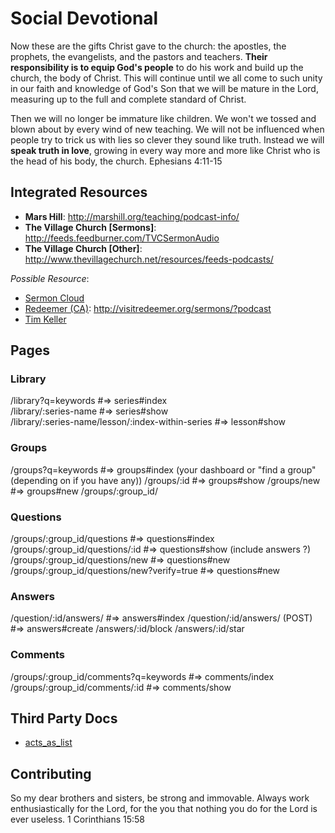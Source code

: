 # Social Devotional
Now these are the gifts Christ gave to the church: the apostles, the prophets, the evangelists, and the pastors and teachers.  **Their responsibility is to equip God's people** to do his work and build up the church, the body of Christ.  This will continue until we all come to such unity in our faith and knowledge of God's Son that we will be mature in the Lord, measuring up to the full and complete standard of Christ.

Then we will no longer be immature like children.  We won't we tossed and blown about by every wind of new teaching.  We will not be influenced when people try to trick us with lies so clever they sound like truth.  Instead we will **speak truth in love**, growing in every way more and more like Christ who is the head of his body, the church.  Ephesians 4:11-15  

## Integrated Resources
* **Mars Hill**: http://marshill.org/teaching/podcast-info/
* **The Village Church [Sermons]**: http://feeds.feedburner.com/TVCSermonAudio
* **The Village Church [Other]**: http://www.thevillagechurch.net/resources/feeds-podcasts/

_Possible Resource_: 
* [Sermon Cloud](http://www.sermoncloud.com/)
* [Redeemer (CA)](http://visitredeemer.org/): http://visitredeemer.org/sermons/?podcast
* [Tim Keller](https://itunes.apple.com/us/podcast/timothy-keller-podcast/id352660924)


## Pages

### Library
/library?q=keywords                                   #=>  series#index  
/library/:series-name                                 #=>  series#show  
/library/:series-name/lesson/:index-within-series     #=>  lesson#show  


### Groups
/groups?q=keywords                                    #=> groups#index   (your dashboard or "find a group" (depending on if you have any))
/groups/:id                                           #=> groups#show
/groups/new                                           #=> groups#new
/groups/:group_id/

### Questions
/groups/:group_id/questions                           #=> questions#index
/groups/:group_id/questions/:id                       #=> questions#show  (include answers ?)
/groups/:group_id/questions/new                       #=> questions#new
/groups/:group_id/questions/new?verify=true           #=> questions#new

### Answers
/question/:id/answers/                                #=> answers#index
/question/:id/answers/ (POST)                         #=> answers#create
/answers/:id/block
/answers/:id/star

### Comments
/groups/:group_id/comments?q=keywords                 #=> comments/index
/groups/:group_id/comments/:id                        #=> comments/show




## Third Party Docs
* [acts_as_list](https://github.com/swanandp/acts_as_list)


## Contributing
So my dear brothers and sisters, be strong and immovable. Always work enthusiastically for the Lord, for the you that nothing you do for the Lord is ever useless.  1 Corinthians 15:58
